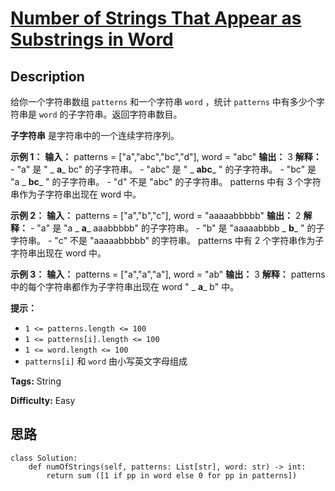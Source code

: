# [Number of Strings That Appear as Substrings in Word][title]

## Description

给你一个字符串数组 `patterns` 和一个字符串 `word` ，统计 `patterns` 中有多少个字符串是 `word`
的子字符串。返回字符串数目。

**子字符串** 是字符串中的一个连续字符序列。



**示例 1：**
            **输入：** patterns = ["a","abc","bc","d"], word = "abc"    **输出：** 3    **解释：**    - "a" 是 " _ **a**_ bc" 的子字符串。    - "abc" 是 " _ **abc**_ " 的子字符串。    - "bc" 是 "a _ **bc**_ " 的子字符串。    - "d" 不是 "abc" 的子字符串。    patterns 中有 3 个字符串作为子字符串出现在 word 中。    

**示例 2：**
            **输入：** patterns = ["a","b","c"], word = "aaaaabbbbb"    **输出：** 2    **解释：**    - "a" 是 "a _ **a**_ aaabbbbb" 的子字符串。    - "b" 是 "aaaaabbbb _ **b**_ " 的子字符串。    - "c" 不是 "aaaaabbbbb" 的字符串。    patterns 中有 2 个字符串作为子字符串出现在 word 中。    

**示例 3：**
            **输入：** patterns = ["a","a","a"], word = "ab"    **输出：** 3    **解释：** patterns 中的每个字符串都作为子字符串出现在 word " _ **a**_ b" 中。    



**提示：**

  * `1 <= patterns.length <= 100`
  * `1 <= patterns[i].length <= 100`
  * `1 <= word.length <= 100`
  * `patterns[i]` 和 `word` 由小写英文字母组成


**Tags:** String

**Difficulty:** Easy

## 思路

``` python3
class Solution:
    def numOfStrings(self, patterns: List[str], word: str) -> int:
        return sum ([1 if pp in word else 0 for pp in patterns])
```

[title]: https://leetcode-cn.com/problems/number-of-strings-that-appear-as-substrings-in-word
